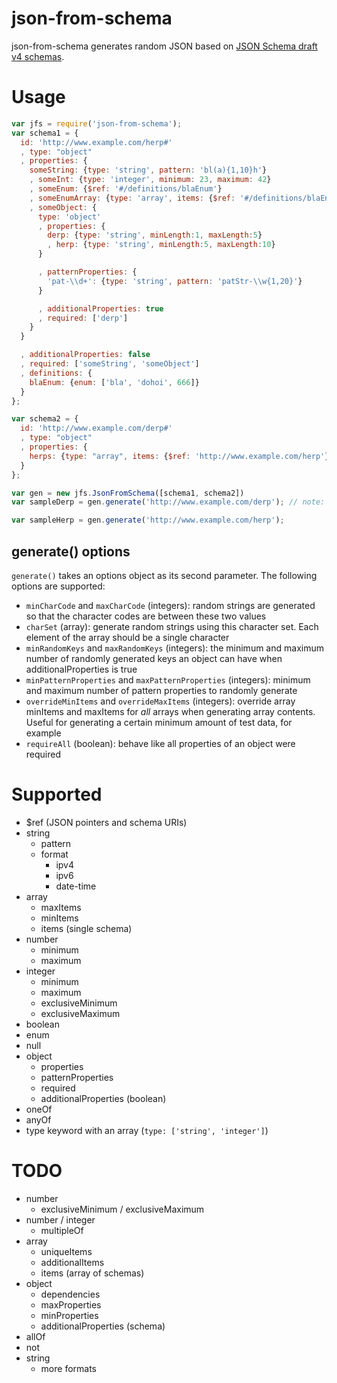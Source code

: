 # json-from-schema

json-from-schema generates random JSON based on [JSON Schema draft v4 schemas](http://json-schema.org).

# Usage

```javascript
var jfs = require('json-from-schema');
var schema1 = {
  id: 'http://www.example.com/herp#'
  , type: "object"
  , properties: {
    someString: {type: 'string', pattern: 'bl(a){1,10}h'}
    , someInt: {type: 'integer', minimum: 23, maximum: 42}
    , someEnum: {$ref: '#/definitions/blaEnum'}
    , someEnumArray: {type: 'array', items: {$ref: '#/definitions/blaEnum'}, minItems: 5, maxItems: 8}
    , someObject: {
      type: 'object'
      , properties: {
        derp: {type: 'string', minLength:1, maxLength:5}
        , herp: {type: 'string', minLength:5, maxLength:10}
      }

      , patternProperties: {
        'pat-\\d+': {type: 'string', pattern: 'patStr-\\w{1,20}'}
      }

      , additionalProperties: true
      , required: ['derp']
    }
  }

  , additionalProperties: false
  , required: ['someString', 'someObject']
  , definitions: {
    blaEnum: {enum: ['bla', 'dohoi', 666]}
  }
};

var schema2 = {
  id: 'http://www.example.com/derp#'
  , type: "object"
  , properties: {
    herps: {type: "array", items: {$ref: 'http://www.example.com/herp'}}
  }
};

var gen = new jfs.JsonFromSchema([schema1, schema2])
var sampleDerp = gen.generate('http://www.example.com/derp'); // note: no hash at the end

var sampleHerp = gen.generate('http://www.example.com/herp');

```

## generate() options

`generate()` takes an options object as its second parameter. The following options are supported:

* `minCharCode` and `maxCharCode` (integers): random strings are generated so that the character codes are between these two values
* `charSet` (array): generate random strings using this character set. Each element of the array should be a single character
* `minRandomKeys` and `maxRandomKeys` (integers): the minimum and maximum number of randomly generated keys an object can have when additionalProperties is true
* `minPatternProperties` and `maxPatternProperties` (integers): minimum and maximum number of pattern properties to randomly generate
* `overrideMinItems` and `overrideMaxItems` (integers): override array minItems and maxItems for *all* arrays when generating array contents. Useful for generating a certain minimum amount of test data, for example
* `requireAll` (boolean): behave like all properties of an object were required

# Supported

* $ref (JSON pointers and schema URIs)
* string
  * pattern
  * format
    * ipv4
    * ipv6
    * date-time
* array
  * maxItems
  * minItems
  * items (single schema)
* number
  * minimum
  * maximum
* integer
  * minimum
  * maximum
  * exclusiveMinimum
  * exclusiveMaximum
* boolean
* enum
* null
* object
  * properties
  * patternProperties
  * required
  * additionalProperties (boolean)
* oneOf
* anyOf
* type keyword with an array (`type: ['string', 'integer']`)

# TODO

* number
  * exclusiveMinimum / exclusiveMaximum
* number / integer
  * multipleOf
* array
  * uniqueItems
  * additionalItems
  * items (array of schemas)
* object
  * dependencies
  * maxProperties
  * minProperties
  * additionalProperties (schema)
* allOf
* not
* string
  * more formats